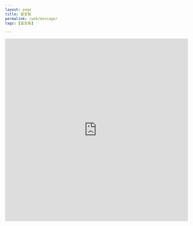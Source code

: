 ```yaml
---
layout: page
title: 留言板
permalink: /web/message/
tags: [留言板]

---
```


<iframe src='https://www.wjx.top/jq/101544510.aspx?width=760&source=iframe&s=t' width='600' height='600' frameborder='0' style='overflow:auto'></iframe>


